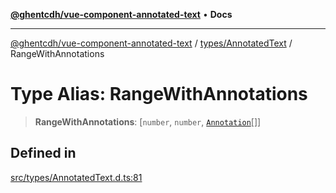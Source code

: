 [**@ghentcdh/vue-component-annotated-text**](../../../README.md) • **Docs**

***

[@ghentcdh/vue-component-annotated-text](../../../modules.md) / [types/AnnotatedText](../README.md) / RangeWithAnnotations

# Type Alias: RangeWithAnnotations

> **RangeWithAnnotations**: [`number`, `number`, [`Annotation`](../../Annotation/interfaces/Annotation.md)[]]

## Defined in

[src/types/AnnotatedText.d.ts:81](https://github.com/GhentCDH/vue_component_annotated_text/blob/c145d8d49d379abea35b82d25bbbe7087d48b21f/src/types/AnnotatedText.d.ts#L81)
